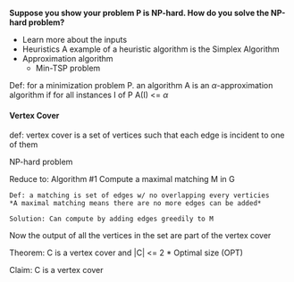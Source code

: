 
**Suppose you show your problem P is NP-hard. How do you solve the NP-hard problem?**
- Learn more about the inputs
- Heuristics
	A example of a heuristic algorithm is the Simplex Algorithm
- Approximation algorithm
	- Min-TSP problem


Def: for a minimization problem P. an algorithm A is an $\alpha$-approximation algorithm  if for all instances I of P A(I) <= $\alpha$

#### Vertex Cover
def: vertex cover is a set of vertices such that each edge is incident to one of them

NP-hard problem

Reduce to: 
	Algorithm #1
	Compute a maximal matching M in G
	
	Def: a matching is set of edges w/ no overlapping every verticies
	*A maximal matching means there are no more edges can be added*
	
	Solution: Can compute by adding edges greedily to M

Now the output of all the vertices in the set are part of the vertex cover

Theorem: C is a vertex cover and |C| <= 2 * Optimal size (OPT)

Claim: C is a vertex cover


